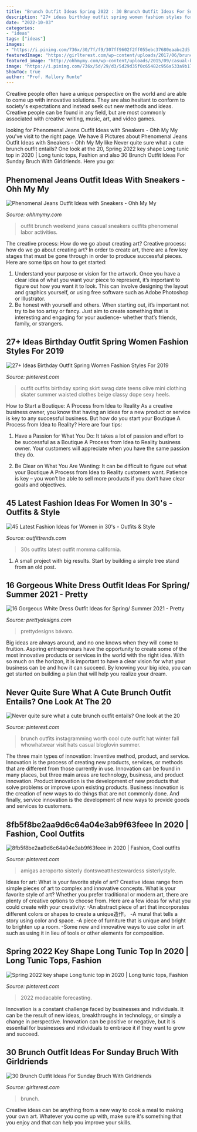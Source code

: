 ```yaml
---
title: "Brunch Outfit Ideas Spring 2022 : 30 Brunch Outfit Ideas For Sunday Bruch With Girldriends"
description: "27+ ideas birthday outfit spring women fashion styles for 2019"
date: "2022-10-03"
categories:
- "ideas"
tags: ["ideas"]
images:
- "https://i.pinimg.com/736x/30/7f/f9/307ff9602f2ff055ebc37680eaabc2d5.jpg"
featuredImage: "https://girlterest.com/wp-content/uploads/2017/06/brunch26.jpg"
featured_image: "http://ohhmymy.com/wp-content/uploads/2015/09/casual-brunch-outfit.jpg"
image: "https://i.pinimg.com/736x/5d/29/d3/5d29d35f0c65482c956a533a9b17a165.jpg"
ShowToc: true
author: "Prof. Mallory Runte"
---
```



Creative people often have a unique perspective on the world and are able to come up with innovative solutions. They are also hesitant to conform to society's expectations and instead seek out new methods and ideas. Creative people can be found in any field, but are most commonly associated with creative writing, music, art, and video games.

	

		
looking for Phenomenal Jeans Outfit Ideas with Sneakers - Ohh My My you've visit to the right page. We have 8 Pictures about Phenomenal Jeans Outfit Ideas with Sneakers - Ohh My My like Never quite sure what a cute brunch outfit entails? One look at the 20, Spring 2022 key shape Long tunic top in 2020 | Long tunic tops, Fashion and also 30 Brunch Outfit Ideas For Sunday Bruch With Girldriends. Here you go:
		
    
## Phenomenal Jeans Outfit Ideas With Sneakers - Ohh My My

<img loading=lazy src="http://ohhmymy.com/wp-content/uploads/2015/09/casual-brunch-outfit.jpg" onerror="this.onerror=null;this.src='https://tse2.mm.bing.net/th?id=OIP.gO5otIRpzioc7q3mx9QqigHaMQ&amp;pid=15.1';" alt="Phenomenal Jeans Outfit Ideas with Sneakers - Ohh My My">

_Source: ohhmymy.com_

>outfit brunch weekend jeans casual sneakers outfits phenomenal labor activities. 

	

The creative process: How do we go about creating art?
Creative process: how do we go about creating art?
In order to create art, there are a few key stages that must be gone through in order to produce successful pieces. Here are some tips on how to get started: 

1. Understand your purpose or vision for the artwork. Once you have a clear idea of what you want your piece to represent, it’s important to figure out how you want it to look. This can involve designing the layout and graphics yourself, or using free software such as Adobe Photoshop or Illustrator. 
2. Be honest with yourself and others. When starting out, it’s important not try to be too artsy or fancy. Just aim to create something that is interesting and engaging for your audience- whether that’s friends, family, or strangers. 

    
## 27+ Ideas Birthday Outfit Spring Women Fashion Styles For 2019

<img loading=lazy src="https://i.pinimg.com/736x/5d/29/d3/5d29d35f0c65482c956a533a9b17a165.jpg" onerror="this.onerror=null;this.src='https://tse4.mm.bing.net/th?id=OIP.Ir4YRsepclgliqL9Y4y0IAAAAA&amp;pid=15.1';" alt="27+ Ideas Birthday Outfit Spring Women Fashion Styles For 2019">

_Source: pinterest.com_

>outfit outfits birthday spring skirt swag date teens olive mini clothing skater summer waisted clothes beige classy dope sexy heels. 

	

How to Start a Boutique: A Process from Idea to Reality
As a creative business owner, you know that having an ideas for a new product or service is key to any successful business. But how do you start your Boutique A Process from Idea to Reality? Here are four tips:
1. Have a Passion for What You Do: It takes a lot of passion and effort to be successful as a Boutique A Process from Idea to Reality business owner. Your customers will appreciate when you have the same passion they do.

2. Be Clear on What You Are Wanting: It can be difficult to figure out what your Boutique A Process from Idea to Reality customers want. Patience is key – you won’t be able to sell more products if you don’t have clear goals and objectives.


    
## 45 Latest Fashion Ideas For Women In 30&#039;s - Outfits &amp; Style

<img loading=lazy src="http://www.outfittrends.com/wp-content/uploads/2015/08/Fashion-Ideas-for-Women-in-30s.jpg" onerror="this.onerror=null;this.src='https://tse4.mm.bing.net/th?id=OIP.vQnZBj509cVKStB0GLd38gAAAA&amp;pid=15.1';" alt="45 Latest Fashion Ideas for Women in 30&#039;s - Outfits &amp; Style">

_Source: outfittrends.com_

>30s outfits latest outfit momma california. 

	

1. A small project with big results. Start by building a simple tree stand from an old post.

    
## 16 Gorgeous White Dress Outfit Ideas For Spring/ Summer 2021 - Pretty

<img loading=lazy src="http://www.prettydesigns.com/wp-content/uploads/2014/05/Cool-White-Dress-for-Women.jpg" onerror="this.onerror=null;this.src='https://tse3.mm.bing.net/th?id=OIP.AUKU7UqZc66k-oLv4n7qJAHaLH&amp;pid=15.1';" alt="16 Gorgeous White Dress Outfit Ideas for Spring/ Summer 2021 - Pretty">

_Source: prettydesigns.com_

>prettydesigns bávaro. 

	

Big ideas are always around, and no one knows when they will come to fruition. Aspiring entrepreneurs have the opportunity to create some of the most innovative products or services in the world with the right idea. With so much on the horizon, it is important to have a clear vision for what your business can be and how it can succeed. By knowing your big idea, you can get started on building a plan that will help you realize your dream.

    
## Never Quite Sure What A Cute Brunch Outfit Entails? One Look At The 20

<img loading=lazy src="https://i.pinimg.com/originals/c5/5c/44/c55c448e01d5b6cedb1e288b0b37afee.jpg" onerror="this.onerror=null;this.src='https://tse1.mm.bing.net/th?id=OIP.yK3zONAMMLSkZeoU85SP6wHaLH&amp;pid=15.1';" alt="Never quite sure what a cute brunch outfit entails? One look at the 20">

_Source: pinterest.com_

>brunch outfits instagramming worth cool cute outfit hat winter fall whowhatwear visit hats casual bloglovin summer. 

	

The three main types of innovation: Inventive method, product, and service.
Innovation is the process of creating new products, services, or methods that are different from those currently in use. Innovation can be found in many places, but three main areas are technology, business, and product innovation. 
Product innovation is the development of new products that solve problems or improve upon existing products. Business innovation is the creation of new ways to do things that are not commonly done. And finally, service innovation is the development of new ways to provide goods and services to customers.

    
## 8fb5f8be2aa9d6c64a04e3ab9f63feee In 2020 | Fashion, Cool Outfits

<img loading=lazy src="https://i.pinimg.com/736x/30/7f/f9/307ff9602f2ff055ebc37680eaabc2d5.jpg" onerror="this.onerror=null;this.src='https://tse2.mm.bing.net/th?id=OIP.Zjr29w-WJknCQttcPFtjfwHaHa&amp;pid=15.1';" alt="8fb5f8be2aa9d6c64a04e3ab9f63feee in 2020 | Fashion, Cool outfits">

_Source: pinterest.com_

>amigas aeroporto sisterly dontsweatthestewardess sisterlystyle. 

	

Ideas for art: What is your favorite style of art?
Creative ideas range from simple pieces of art to complex and innovative concepts. What is your favorite style of art? Whether you prefer traditional or modern art, there are plenty of creative options to choose from. Here are a few ideas for what you could create with your creativity: 
-An abstract piece of art that incorporates different colors or shapes to create a unique造作。
-A mural that tells a story using color and space.
-A piece of furniture that is unique and bright to brighten up a room.
-Some new and innovative ways to use color in art such as using it in lieu of tools or other elements for composition.

    
## Spring 2022 Key Shape Long Tunic Top In 2020 | Long Tunic Tops, Fashion

<img loading=lazy src="https://i.pinimg.com/736x/6b/10/2d/6b102dd7bfb106a6ee89e1a1113e97ad.jpg" onerror="this.onerror=null;this.src='https://tse4.mm.bing.net/th?id=OIP.vH5kUgFQrKoD3Z39fwWnwgHaKe&amp;pid=15.1';" alt="Spring 2022 key shape Long tunic top in 2020 | Long tunic tops, Fashion">

_Source: pinterest.com_

>2022 modacable forecasting. 

	

Innovation is a constant challenge faced by businesses and individuals. It can be the result of new ideas, breakthroughs in technology, or simply a change in perspective. Innovation can be positive or negative, but it is essential for businesses and individuals to embrace it if they want to grow and succeed.

    
## 30 Brunch Outfit Ideas For Sunday Bruch With Girldriends

<img loading=lazy src="https://girlterest.com/wp-content/uploads/2017/06/brunch26.jpg" onerror="this.onerror=null;this.src='https://tse2.mm.bing.net/th?id=OIP.j4ctWPl0xDKLzxcrbM8sSgHaLH&amp;pid=15.1';" alt="30 Brunch Outfit Ideas For Sunday Bruch With Girldriends">

_Source: girlterest.com_

>brunch. 

	

Creative ideas can be anything from a new way to cook a meal to making your own art. Whatever you come up with, make sure it's something that you enjoy and that can help you improve your skills.

